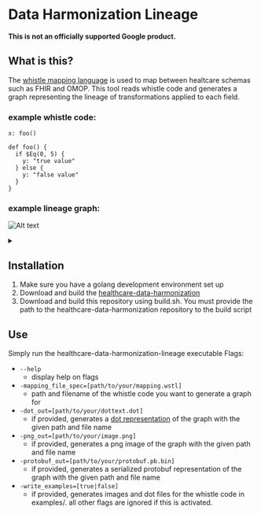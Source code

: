 # Data Harmonization Lineage

**This is not an officially supported Google product.**

## What is this?
The [whistle mapping language](https://github.com/GoogleCloudPlatform/healthcare-data-harmonization/blob/master/mapping_language/doc/reference.md) is used to map between healtcare schemas such as FHIR and OMOP. This tool reads whistle code and generates a graph representing the lineage of transformations applied to each field.

### example whistle code:

    x: foo()

    def foo() {
      if $Eq(0, 5) {
        y: "true value"
      } else {
        y: "false value"
      }
    }
    
### example lineage graph:

![Alt text](https://g.gravizo.com/source/custom_mark0?https%3A%2F%2Fraw.githubusercontent.com%2Fgoogleinterns%2Fhealthcare-data-harmonization-lineage%2Fprotobuf%2FREADME.md)
<details>
  <summary></summary>
  custom_mark0
  digraph "" {
	graph [bb="0,0,484.47,448.4"];
	node [label="\N"];
	19	 [height=0.5,
		label="def $Not",
		pos="300,195.6",
		width=1.2526];
	20	 [height=0.5,
		label="def $Eq",
		pos="300,106.8",
		width=1.1483];
	19 -> 20	 [label=arg,
		lp="308.94,151.2",
		pos="e,300,124.87 300,177.2 300,165.09 300,149.01 300,135.27",
		style=dashed];
	21	 [height=0.5,
		label=0,
		pos="264,18",
		width=0.75];
	20 -> 21	 [label=arg,
		lp="293.94,62.4",
		pos="e,271.15,35.64 292.71,88.83 287.61,76.23 280.69,59.165 274.92,44.943",
		style=dashed];
	22	 [height=0.5,
		label=5,
		pos="336,18",
		width=0.75];
	20 -> 22	 [label=arg,
		lp="329.94,62.4",
		pos="e,328.85,35.64 307.29,88.83 312.39,76.23 319.31,59.165 325.08,44.943",
		style=dashed];
	12	 [height=0.5,
		label="def foo",
		pos="239,357.4",
		width=1.0737];
	13	 [height=0.5,
		label=y,
		pos="180,284.4",
		width=0.75];
	12 -> 13	 [pos="e,193,300.49 225.32,340.47 217.63,330.96 207.92,318.94 199.46,308.47"];
	18	 [height=0.5,
		label=y,
		pos="300,284.4",
		width=0.75];
	12 -> 18	 [pos="e,286.76,300.24 253.15,340.47 261.23,330.8 271.47,318.54 280.33,307.94"];
	14	 [height=0.5,
		label="def $Eq",
		pos="63,195.6",
		width=1.1483];
	13 -> 14	 [label=cond,
		lp="145.61,240",
		pos="e,83.609,211.24 161.98,270.72 143.22,256.48 113.57,233.98 91.611,217.32",
		style=dotted];
	17	 [height=0.5,
		label="\"true value\"",
		pos="180,195.6",
		width=1.5905];
	13 -> 17	 [pos="e,180,213.67 180,266 180,253.89 180,237.81 180,224.07"];
	16	 [height=0.5,
		label=5,
		pos="27,106.8",
		width=0.75];
	14 -> 16	 [label=arg,
		lp="57.938,151.2",
		pos="e,34.151,124.44 55.715,177.63 50.607,165.03 43.689,147.97 37.923,133.74",
		style=dashed];
	15	 [height=0.5,
		label=0,
		pos="99,106.8",
		width=0.75];
	14 -> 15	 [label=arg,
		lp="93.938,151.2",
		pos="e,91.849,124.44 70.285,177.63 75.393,165.03 82.311,147.97 88.077,133.74",
		style=dashed];
	11	 [height=0.5,
		label=x,
		pos="239,430.4",
		width=0.75];
	11 -> 12	 [pos="e,239,375.49 239,412.36 239,404.28 239,394.58 239,385.58"];
	18 -> 19	 [label=cond,
		lp="313.61,240",
		pos="e,300,213.67 300,266 300,253.89 300,237.81 300,224.07",
		style=dotted];
	23	 [height=0.5,
		label="\"false value\"",
		pos="424,195.6",
		width=1.6797];
	18 -> 23	 [pos="e,400.65,212.32 318.56,271.11 338.06,257.14 369.07,234.94 392.42,218.21"];
}
custom_mark0
</details>

## Installation

1. Make sure you have a golang development environment set up
2. Download and build the [healthcare-data-harmonization](https://github.com/GoogleCloudPlatform/healthcare-data-harmonization)
3. Download and build this repository using build.sh. You must provide the path to the healthcare-data-harmonization repository to the build script

## Use

Simply run the healthcare-data-harmonization-lineage executable
Flags:
* `--help`
  - display help on flags
* `-mapping_file_spec=[path/to/your/mapping.wstl]`
  - path and filename of the whistle code you want to generate a graph for
* `-dot_out=[path/to/your/dottext.dot]`
  - if provided, generates a [dot representation](https://en.wikipedia.org/wiki/DOT_(graph_description_language)) of the graph with the given path and file name
* `-png_out=[path/to/your/image.png]`
  - if provided, generates a png image of the graph with the given path and file name
* `-protobuf_out=[path/to/your/protobuf.pb.bin]`
  - if provided, generates a serialized protobuf representation of the graph with the given path and file name
* `-write_examples=[true|false]`
  - if provided, generates images and dot files for the whistle code in examples/. all other flags are ignored if this is activated.
